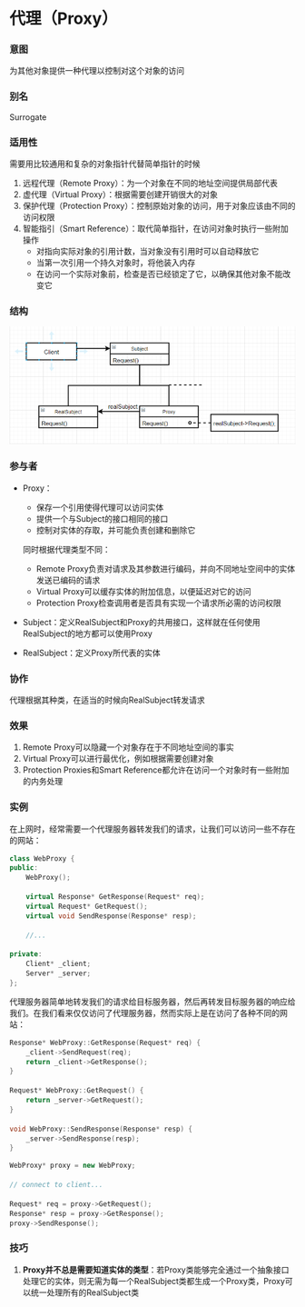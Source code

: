 # 代理（Proxy）

### 意图

为其他对象提供一种代理以控制对这个对象的访问

### 别名

Surrogate

### 适用性

需要用比较通用和复杂的对象指针代替简单指针的时候

1. 远程代理（Remote Proxy）：为一个对象在不同的地址空间提供局部代表
2. 虚代理（Virtual Proxy）：根据需要创建开销很大的对象
3. 保护代理（Protection Proxy）：控制原始对象的访问，用于对象应该由不同的访问权限
4. 智能指引（Smart Reference）：取代简单指针，在访问对象时执行一些附加操作
   - 对指向实际对象的引用计数，当对象没有引用时可以自动释放它
   - 当第一次引用一个持久对象时，将他装入内存
   - 在访问一个实际对象前，检查是否已经锁定了它，以确保其他对象不能改变它

### 结构

![avatar](image/代理结构图.png)

### 参与者

- Proxy：

  - 保存一个引用使得代理可以访问实体
  - 提供一个与Subject的接口相同的接口
  - 控制对实体的存取，并可能负责创建和删除它

  同时根据代理类型不同：

  - Remote Proxy负责对请求及其参数进行编码，并向不同地址空间中的实体发送已编码的请求
  - Virtual Proxy可以缓存实体的附加信息，以便延迟对它的访问
  - Protection Proxy检查调用者是否具有实现一个请求所必需的访问权限

- Subject：定义RealSubject和Proxy的共用接口，这样就在任何使用RealSubject的地方都可以使用Proxy

- RealSubject：定义Proxy所代表的实体

### 协作

代理根据其种类，在适当的时候向RealSubject转发请求

### 效果

1. Remote Proxy可以隐藏一个对象存在于不同地址空间的事实
2. Virtual Proxy可以进行最优化，例如根据需要创建对象
3. Protection Proxies和Smart Reference都允许在访问一个对象时有一些附加的内务处理

### 实例

在上网时，经常需要一个代理服务器转发我们的请求，让我们可以访问一些不存在的网站：

```c++
class WebProxy {
public:
    WebProxy();
    
    virtual Response* GetResponse(Request* req);
    virtual Request* GetRequest();
    virtual void SendResponse(Response* resp);
    
    //...
    
private:
    Client* _client;
    Server* _server;
};
```

代理服务器简单地转发我们的请求给目标服务器，然后再转发目标服务器的响应给我们。在我们看来仅仅访问了代理服务器，然而实际上是在访问了各种不同的网站：

```c++
Response* WebProxy::GetResponse(Request* req) {
    _client->SendRequest(req);
    return _client->GetResponse();
}

Request* WebProxy::GetRequest() {
    return _server->GetRequest();
}

void WebProxy::SendResponse(Response* resp) {
    _server->SendResponse(resp);
}
```

```c++
WebProxy* proxy = new WebProxy;

// connect to client...

Request* req = proxy->GetRequest();
Response* resp = proxy->GetResponse();
proxy->SendResponse();
```

### 技巧

1. **Proxy并不总是需要知道实体的类型**：若Proxy类能够完全通过一个抽象接口处理它的实体，则无需为每一个RealSubject类都生成一个Proxy类，Proxy可以统一处理所有的RealSubject类
